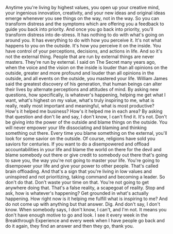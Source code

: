  Anytime you're living by highest values, you open up your creative mind, your ingenious innovation, creativity, and your new ideas and original ideas emerge whenever you see things on the way, not in the way. So you can transform distress and the symptoms which are offering you a feedback to guide you back into priority. And once you go back into priority, you'll transform distress into de-stress. It has nothing to do with what's going on around you. It has everything to do with how you perceive it. It's not what happens to you on the outside. It's how you perceive it on the inside. You have control of your perceptions, decisions, and actions in life. And so it's not the external thing. People that are run by external things are never masters. They're run by external. I said on The Secret many years ago, when the voice and the vision on the inside is louder than all opinions on the outside, greater and more profound and louder than all opinions in the outside, and all events on the outside, you mastered your life. William James said the greatest discovery of his generation, that human beings can alter their lives by alternate perceptions and attitudes of mind. By asking new questions, how specifically, is whatever's happening, helping me get what I want, what's highest on my value, what's truly inspiring to me, what is really, really most important and meaningful, what is most productive? How's it helped me business? How's it helped me in each area? By asking that question and don't lie and say, I don't know, I can't find it. It's not. Don't be giving into the power of the outside and blame things on the outside. You will never empower your life dissociating and blaming and thinking something out there. Every time you blame something on the external, you'll look for some savior on the outside. Of course, religions have sold you saviors for centuries. If you want to do a disempowered and offload accountabilities in your life and blame the world on there for the devil and blame somebody out there or give credit to somebody out there that's going to save you, the way you're not going to master your life. You're going to disempower your life and give your power to other people. That's called brain offloading. And that's a sign that you're living in low values and uninspired and not prioritizing, taking command and becoming a leader. So don't do that. Don't waste your time on that. You're not going to get anywhere doing that. That's a false reality, a scapegoat of reality. Stop and ask, how is whatever's happening? Get grounded in what's actually happening. How right now is it helping me fulfill what is inspiring to me? And do not come up with anything but that answer. Dig. And don't say, I don't know. When somebody says, I don't know, I can't, and I'm not. It means you don't have enough motive to go and look. I see it every week in the Breakthrough Experience and every week when I have people go back and do it again, they find an answer and then they go, thank you.